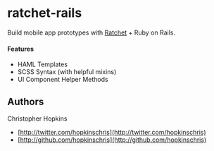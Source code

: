 ratchet-rails
=============

Build mobile app prototypes with [Ratchet](https://github.com/maker/ratchet) + Ruby on Rails.

#### Features

  * HAML Templates
  * SCSS Syntax (with helpful mixins)
  * UI Component Helper Methods

Authors
-------

Christopher Hopkins

  * [http://twitter.com/hopkinschris](http://twitter.com/hopkinschris)
  * [http://github.com/hopkinschris](http://github.com/hopkinschris)
